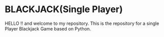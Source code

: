 # BLACKJACK(Single Player)


HELLO !!  and welcome to my repository.
This is the repository for a single Player Blackjack Game based on Python.
